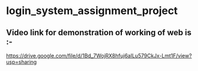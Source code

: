 # login_system_assignment_project
## Video link for demonstration of working of web is :- 
https://drive.google.com/file/d/1Bd_7WojRX8hfuj6aILu579CkJx-Lmt1F/view?usp=sharing
